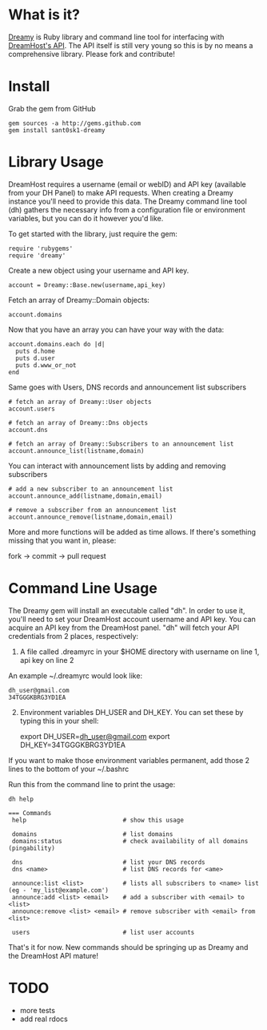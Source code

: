 What is it?
===========

[Dreamy][1] is Ruby library and command line tool for interfacing with [DreamHost's API][2]. The API itself is still very young so this is by no means a comprehensive library. Please fork and contribute!


Install
=======

Grab the gem from GitHub

    gem sources -a http://gems.github.com
    gem install sant0sk1-dreamy

Library Usage
=============

DreamHost requires a username (email or webID) and API key (available from your DH Panel) to make API requests. When creating a Dreamy instance you'll need to provide this data. The Dreamy command line tool (dh) gathers the necessary info from a configuration file or environment variables, but you can do it however you'd like.

To get started with the library, just require the gem:

    require 'rubygems'
    require 'dreamy'
    
Create a new object using your username and API key.
    
    account = Dreamy::Base.new(username,api_key)
    
Fetch an array of Dreamy::Domain objects:

    account.domains
    
Now that you have an array you can have your way with the data:

    account.domains.each do |d|
      puts d.home
      puts d.user
      puts d.www_or_not
    end
    
Same goes with Users, DNS records and announcement list subscribers
    
    # fetch an array of Dreamy::User objects
    account.users
    
    # fetch an array of Dreamy::Dns objects
    account.dns
    
    # fetch an array of Dreamy::Subscribers to an announcement list
    account.announce_list(listname,domain)
    
You can interact with announcement lists by adding and removing subscribers
    
    # add a new subscriber to an announcement list
    account.announce_add(listname,domain,email)
    
    # remove a subscriber from an announcement list
    account.announce_remove(listname,domain,email)
    
More and more functions will be added as time allows. If there's something missing that you want in, please:

fork -> commit -> pull request
    
Command Line Usage
==================

The Dreamy gem will install an executable called "dh". In order to use it, you'll need to set your DreamHost account username and API key. You can acquire an API key from the DreamHost panel. "dh" will fetch your API credentials from 2 places, respectively:

1)  A file called .dreamyrc in your $HOME directory with username on line 1, api key on line 2

An example ~/.dreamyrc would look like:

    dh_user@gmail.com
    34TGGGKBRG3YD1EA
    
2) Environment variables DH\_USER and DH\_KEY. You can set these by typing this in your shell:

    export DH_USER=dh_user@gmail.com
    export DH_KEY=34TGGGKBRG3YD1EA
    
If you want to make those environment variables permanent, add those 2 lines to the bottom of your ~/.bashrc


Run this from the command line to print the usage:

    dh help
    
    === Commands
     help                           # show this usage

     domains                        # list domains
     domains:status                 # check availability of all domains (pingability)

     dns                            # list your DNS records
     dns <name>                     # list DNS records for <ame>

     announce:list <list>           # lists all subscribers to <name> list (eg - 'my_list@example.com')
     announce:add <list> <email>    # add a subscriber with <email> to <list>
     announce:remove <list> <email> # remove subscriber with <email> from <list>

     users                          # list user accounts

     
That's it for now. New commands should be springing up as Dreamy and the DreamHost API mature!

TODO
====

* more tests
* add real rdocs

[1]:http://github.com/sant0sk1/dreamy
[2]:http://wiki.Dreamy.com/API